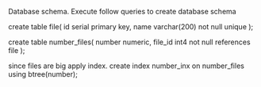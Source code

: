 Database schema.
Execute follow queries to create database schema

create table file(
  id serial primary key,
  name varchar(200) not null unique
);

create table number_files(
  number numeric,
  file_id int4 not null references file
);

since files are big apply index.
create index number_inx on number_files using btree(number);